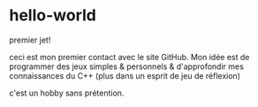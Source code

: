 # hello-world
premier jet!

ceci est mon premier contact avec le site GitHub.
Mon idée est de programmer des jeux simples & personnels & d'approfondir mes connaissances du C++
(plus dans un esprit de jeu de réflexion)

c'est un hobby sans prétention.
